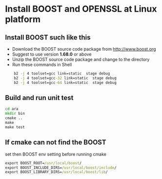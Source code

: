 # Install BOOST and OPENSSL at Linux platform

## Install BOOST such like this

* Download the BOOST source code package from <http://www.boost.org>
* Suggest to use version **1.68.0** or above
* Unzip the BOOST source code package and change to the directory
* Run these commands in Shell

~~~~~~~~~~bat
    b2 -j 4 toolset=gcc link=static  stage debug
    b2 -j 4 toolset=gcc-32 link=static  stage debug
    b2 -j 4 toolset=gcc-64 link=static  stage debug
~~~~~~~~~~

## Build and run unit test

~~~~~~~~~~bat
cd ara
mkdir bin
cmake ..
make
make test
~~~~~~~~~~

## If **cmake** can not find the BOOST

set then BOOST env setting before running cmake

~~~~~~~~~~~bat
export BOOST_ROOT=/usr/local/boost/
export BOOST_INCLUDE_DIRS=/usr/local/boost/include/
export BOOST_LIBRARY_DIRS=/usr/local/boost/lib/
~~~~~~~~~~~
